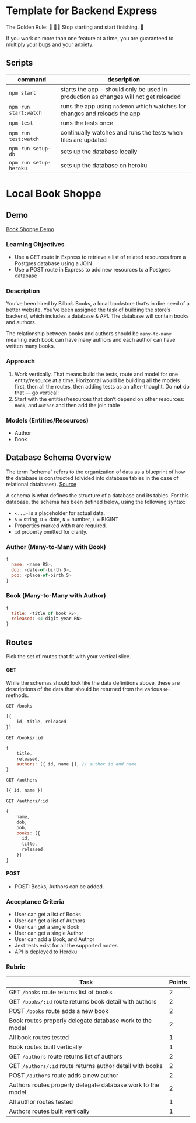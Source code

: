 # Template for Backend Express

The Golden Rule:
🦸 🦸‍♂️ Stop starting and start finishing. 🏁

If you work on more than one feature at a time, you are guaranteed to multiply your bugs and your anxiety.

## Scripts

| command                | description                                                                         |
| ---------------------- | ----------------------------------------------------------------------------------- |
| `npm start`            | starts the app - should only be used in production as changes will not get reloaded |
| `npm run start:watch`  | runs the app using `nodemon` which watches for changes and reloads the app          |
| `npm test`             | runs the tests once                                                                 |
| `npm run test:watch`   | continually watches and runs the tests when files are updated                       |
| `npm run setup-db`     | sets up the database locally                                                        |
| `npm run setup-heroku` | sets up the database on heroku                                                      |

# Local Book Shoppe

## Demo

[Book Shoppe Demo](https://alchemy-book-shoppe.herokuapp.com/)

### Learning Objectives

- Use a GET route in Express to retrieve a list of related resources from a Postgres database using a JOIN
- Use a POST route in Express to add new resources to a Postgres database

### Description

You’ve been hired by Bilbo’s Books, a local bookstore that’s in dire need of a better website. You’ve been assigned the task of building the store’s backend, which includes a database & API. The database will contain books and authors.

The relationship between books and authors should be `many-to-many` meaning each book can have many authors and each author can have written many books.

### Approach

1. Work vertically. That means build the tests, route and model for one entity/resource at a time. Horizontal would be building all the models first, then all the routes, then adding tests as an after-thought. Do **not** do that — go vertical!
2. Start with the entities/resources that don’t depend on other resources: `Book`, and `Author` and then add the join table

### Models (Entities/Resources)

- Author
- Book

## Database Schema Overview

The term “schema” refers to the organization of data as a blueprint of how the database is constructed (divided into database tables in the case of relational databases). [Source](https://en.wikipedia.org/wiki/Database_schema)

A schema is what defines the structure of a database and its tables. For this database, the schema has been defined below, using the following syntax:

- `<...>` is a placeholder for actual data.
- `S` = string, `D` = date, `N` = number, `I` = BIGINT
- Properties marked with `R` are required.
- `id` property omitted for clarity.

### Author (Many-to-Many with Book)

```js
{
  name: <name RS>,
  dob: <date-of-birth D>,
  pob: <place-of-birth S>
}
```

### Book (Many-to-Many with Author)

```js
{
  title: <title of book RS>,
  released: <4-digit year RN>
}
```

## Routes

Pick the set of routes that fit with your vertical slice.

#### GET

While the schemas should look like the data definitions above, these are descriptions of the data that should be returned from the various `GET` methods.

`GET /books`

```js
[{
    id, title, released
}]
```

`GET /books/:id`

```js
{
    title,
    released,
    authors: [{ id, name }], // author id and name
}
```

`GET /authors`

```js
[{ id, name }]
```

`GET /authors/:id`

```js
{
    name,
    dob,
    pob,
    books: [{
      id,
      title,
      released
    }]
}
```

#### POST

- POST: Books, Authors can be added.

### Acceptance Criteria

- User can get a list of Books
- User can get a list of Authors
- User can get a single Book
- User can get a single Author
- User can add a Book, and Author
- Jest tests exist for all the supported routes
- API is deployed to Heroku

### Rubric

| Task                                                        | Points |
| ----------------------------------------------------------- | ------ |
| GET `/books` route returns list of books                    | 2      |
| GET `/books/:id` route returns book detail with authors     | 2      |
| POST `/books` route adds a new book                         | 2      |
| Book routes properly delegate database work to the model    | 2      |
| All book routes tested                                      | 1      |
| Book routes built vertically                                | 1      |
| GET `/authors` route returns list of authors                | 2      |
| GET `/authors/:id` route returns author detail with books   | 2      |
| POST `/authors` route adds a new author                     | 2      |
| Authors routes properly delegate database work to the model | 2      |
| All author routes tested                                    | 1      |
| Authors routes built vertically                             | 1      |
